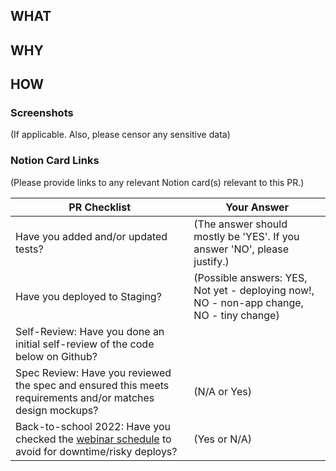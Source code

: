 ## WHAT

## WHY

## HOW

### Screenshots
(If applicable. Also, please censor any sensitive data)

### Notion Card Links
(Please provide links to any relevant Notion card(s) relevant to this PR.)

PR Checklist | Your Answer
------------ | -------------
Have you added and/or updated tests? |  (The answer should mostly be 'YES'. If you answer 'NO', please justify.)
Have you deployed to Staging? | (Possible answers: YES, Not yet - deploying now!, NO - non-app change, NO - tiny change)
Self-Review: Have you done an initial self-review of the code below on Github? |
Spec Review: Have you reviewed the spec and ensured this meets requirements and/or matches design mockups? | (N/A or Yes)
Back-to-school 2022: Have you checked the [webinar schedule](https://www.notion.so/quill/Back-to-school-webinar-banners-2022-a75a89cfad9f434899ef6be3eb184733) to avoid for downtime/risky deploys? | (Yes or N/A)
